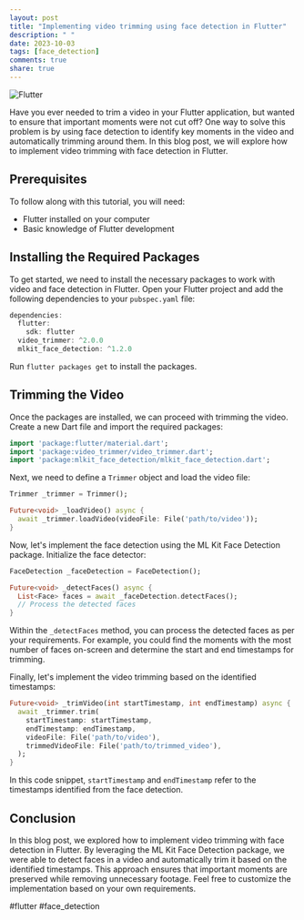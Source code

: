 ```yaml
---
layout: post
title: "Implementing video trimming using face detection in Flutter"
description: " "
date: 2023-10-03
tags: [face_detection]
comments: true
share: true
---
```


![Flutter](https://cdn.pixabay.com/photo/2018/05/31/00/34/flutter-3449989_960_720.png)

Have you ever needed to trim a video in your Flutter application, but wanted to ensure that important moments were not cut off? One way to solve this problem is by using face detection to identify key moments in the video and automatically trimming around them. In this blog post, we will explore how to implement video trimming with face detection in Flutter.

## Prerequisites

To follow along with this tutorial, you will need:

- Flutter installed on your computer
- Basic knowledge of Flutter development

## Installing the Required Packages

To get started, we need to install the necessary packages to work with video and face detection in Flutter. Open your Flutter project and add the following dependencies to your `pubspec.yaml` file:

```dart
dependencies:
  flutter:
    sdk: flutter
  video_trimmer: ^2.0.0
  mlkit_face_detection: ^1.2.0
```

Run `flutter packages get` to install the packages.

## Trimming the Video

Once the packages are installed, we can proceed with trimming the video. Create a new Dart file and import the required packages:

```dart
import 'package:flutter/material.dart';
import 'package:video_trimmer/video_trimmer.dart';
import 'package:mlkit_face_detection/mlkit_face_detection.dart';
```

Next, we need to define a `Trimmer` object and load the video file:

```dart
Trimmer _trimmer = Trimmer();

Future<void> _loadVideo() async {
  await _trimmer.loadVideo(videoFile: File('path/to/video'));
}
```

Now, let's implement the face detection using the ML Kit Face Detection package. Initialize the face detector:

```dart
FaceDetection _faceDetection = FaceDetection();

Future<void> _detectFaces() async {
  List<Face> faces = await _faceDetection.detectFaces();
  // Process the detected faces
}
```

Within the `_detectFaces` method, you can process the detected faces as per your requirements. For example, you could find the moments with the most number of faces on-screen and determine the start and end timestamps for trimming.

Finally, let's implement the video trimming based on the identified timestamps:

```dart
Future<void> _trimVideo(int startTimestamp, int endTimestamp) async {
  await _trimmer.trim(
    startTimestamp: startTimestamp,
    endTimestamp: endTimestamp,
    videoFile: File('path/to/video'),
    trimmedVideoFile: File('path/to/trimmed_video'),
  );
}
```

In this code snippet, `startTimestamp` and `endTimestamp` refer to the timestamps identified from the face detection.

## Conclusion

In this blog post, we explored how to implement video trimming with face detection in Flutter. By leveraging the ML Kit Face Detection package, we were able to detect faces in a video and automatically trim it based on the identified timestamps. This approach ensures that important moments are preserved while removing unnecessary footage. Feel free to customize the implementation based on your own requirements.

#flutter #face_detection